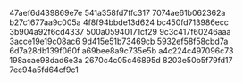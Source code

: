 47aef6d439869e7e
541a358fd7ffc317
7074ae61b062362a
b27c1677aa9c005a
4f8f94bbde13d624
bc450fd713986ecc
3b904a92f6cd4337
500a05940171cf29
9c3c417f60246aaa
3acce19e19c08ac6
9d415e51b73469cb
5932ef58f58cbd7a
6d7a28db139f060f
a69bee8a9c735e5b
a4c224c497096c73
198acae98dad6e3a
2670c4c05c46895d
8203e50b5f79fd17
7ec94a5fd64cf9c1
